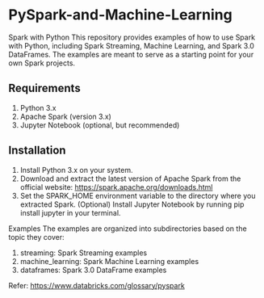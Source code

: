 # PySpark-and-Machine-Learning

Spark with Python
This repository provides examples of how to use Spark with Python, including Spark Streaming, Machine Learning, and Spark 3.0 DataFrames. The examples are meant to serve as a starting point for your own Spark projects.

## Requirements
  1. Python 3.x
  2. Apache Spark (version 3.x)
  3. Jupyter Notebook (optional, but recommended)

## Installation
  1. Install Python 3.x on your system.
  2. Download and extract the latest version of Apache Spark from the official website: https://spark.apache.org/downloads.html
  3. Set the SPARK_HOME environment variable to the directory where you extracted Spark.
  (Optional) Install Jupyter Notebook by running pip install jupyter in your terminal.

Examples
The examples are organized into subdirectories based on the topic they cover:
  1. streaming: Spark Streaming examples
  2. machine_learning: Spark Machine Learning examples
  3. dataframes: Spark 3.0 DataFrame examples


Refer: https://www.databricks.com/glossary/pyspark
